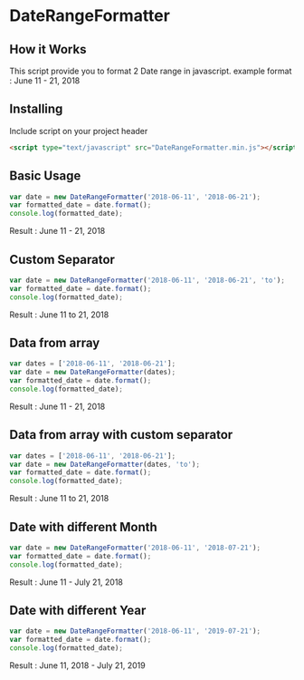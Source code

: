 # DateRangeFormatter
## How it Works
This script provide you to format 2 Date range in javascript. example format : June 11 - 21, 2018

## Installing
Include script on your project header
```html
<script type="text/javascript" src="DateRangeFormatter.min.js"></script>
```

## Basic Usage
```js
var date = new DateRangeFormatter('2018-06-11', '2018-06-21');
var formatted_date = date.format();
console.log(formatted_date);
```
Result : June 11 - 21, 2018

## Custom Separator
```js
var date = new DateRangeFormatter('2018-06-11', '2018-06-21', 'to');
var formatted_date = date.format();
console.log(formatted_date);
```
Result : June 11 to 21, 2018

## Data from array
```js
var dates = ['2018-06-11', '2018-06-21'];
var date = new DateRangeFormatter(dates);
var formatted_date = date.format();
console.log(formatted_date);
```
Result : June 11 - 21, 2018

## Data from array with custom separator
```js
var dates = ['2018-06-11', '2018-06-21'];
var date = new DateRangeFormatter(dates, 'to');
var formatted_date = date.format();
console.log(formatted_date);
```
Result : June 11 to 21, 2018


## Date with different Month
```js
var date = new DateRangeFormatter('2018-06-11', '2018-07-21');
var formatted_date = date.format();
console.log(formatted_date);
```
Result : June 11 - July 21, 2018

## Date with different Year
```js
var date = new DateRangeFormatter('2018-06-11', '2019-07-21');
var formatted_date = date.format();
console.log(formatted_date);
```
Result : June 11, 2018 - July 21, 2019